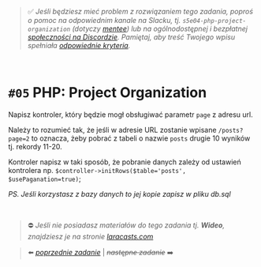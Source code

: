 > :white_check_mark: *Jeśli będziesz mieć problem z rozwiązaniem tego zadania, poproś o pomoc na odpowiednim kanale na Slacku, tj. `s5e04-php-project-organization` (dotyczy [mentee](https://devmentor.pl/mentoring-javascript/)) lub na ogólnodostępnej i bezpłatnej [społeczności na Discordzie](https://devmentor.pl/discord). Pamiętaj, aby treść Twojego wpisu spełniała [odpowiednie kryteria](https://devmentor.pl/jak-prosic-o-pomoc/).*

&nbsp;

# `#05` PHP: Project Organization

Napisz kontroler, który będzie mogł obsługiwać parametr `page` z adresu url. 

Należy to rozumieć tak, że jeśli w adresie URL zostanie wpisane `/posts?page=2` to oznacza, żeby pobrać z tabeli o nazwie  `posts` drugie 10 wyników tj. rekordy 11-20.

Kontroler napisz w taki sposób, że pobranie danych zależy od ustawień kontrolera np. `$controller->initRows($table='posts', $usePaganation=true)`;

*PS. Jeśli korzystasz z bazy danych to jej kopie zapisz w pliku db.sql*


&nbsp;
> :no_entry: *Jeśli nie posiadasz materiałów do tego zadania tj. **Wideo**, znajdziesz je na stronie [laracasts.com](https://laracasts.com/referral/bogolubow)*

> :arrow_left: [*poprzednie zadanie*](./../04) | ~~*następne zadanie*~~ :arrow_right:
